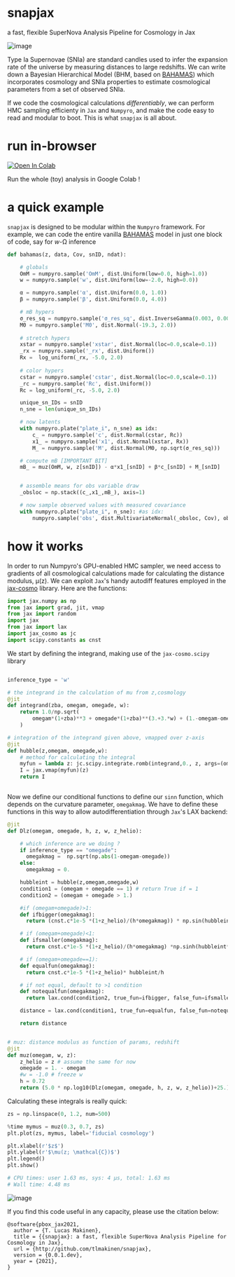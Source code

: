 # snapjax
a fast, flexible SuperNova Analysis Pipeline for Cosmology in Jax

![image](https://user-images.githubusercontent.com/29409312/148466928-2c499f33-9565-4d1f-bb69-d8ee27f7e9db.png)


Type Ia Supernovae (SNIa) are standard candles used to infer the expansion rate of the universe by measuring distances to large redshifts. We can write down a Bayesian Hierarchical Model (BHM, based on [BAHAMAS](https://arxiv.org/pdf/1510.05954.pdf)) which incorporates cosmology and SNIa properties to estimate cosmological parameters from a set of observed SNIa. 

If we code the cosmological calculations *differentiably*, we can perform HMC sampling efficienty in `Jax` and `Numpyro`, and make the code easy to read and modular to boot. This is what `snapjax` is all about.


# run in-browser
 [![Open In Colab](https://colab.research.google.com/assets/colab-badge.svg)](https://colab.research.google.com/github/tlmakinen/snapjax/blob/main/examples/%5Bwcdm%5D_snapjax.ipynb)

Run the whole (toy) analysis in Google Colab !

<!-- # requirements -->


<!--  # setup -->


# a quick example
`snapjax` is designed to be modular within the `Numpyro` framework. For example, we can code the entire vanilla [BAHAMAS](https://arxiv.org/pdf/1510.05954.pdf) model in just one block of code, say for *w*-Ω inference

```python
def bahamas(z, data, Cov, snID, ndat):

    # globals
    OmM = numpyro.sample('OmM', dist.Uniform(low=0.0, high=1.0))
    w = numpyro.sample('w', dist.Uniform(low=-2.0, high=0.0))

    α = numpyro.sample('α', dist.Uniform(0.0, 1.0))
    β = numpyro.sample('β', dist.Uniform(0.0, 4.0))

    # mB hypers
    σ_res_sq = numpyro.sample('σ_res_sq', dist.InverseGamma(0.003, 0.003))
    M0 = numpyro.sample('M0', dist.Normal(-19.3, 2.0))
    
    # stretch hypers
    xstar = numpyro.sample('xstar', dist.Normal(loc=0.0,scale=0.1))
    _rx = numpyro.sample('_rx', dist.Uniform())
    Rx =  log_uniform(_rx, -5.0, 2.0)
    
    # color hypers
    cstar = numpyro.sample('cstar', dist.Normal(loc=0.0,scale=0.1))
    _rc = numpyro.sample('Rc', dist.Uniform())
    Rc = log_uniform(_rc, -5.0, 2.0)

    unique_sn_IDs = snID
    n_sne = len(unique_sn_IDs)

    # now latents
    with numpyro.plate("plate_i", n_sne) as idx:
        c_ = numpyro.sample('c', dist.Normal(cstar, Rc))
        x1_ = numpyro.sample('x1', dist.Normal(xstar, Rx))
        M_ = numpyro.sample('M', dist.Normal(M0, np.sqrt(σ_res_sq)))

    # compute mB [IMPORTANT BIT]
    mB_ = muz(OmM, w, z[snID]) - α*x1_[snID] + β*c_[snID] + M_[snID]


    # assemble means for obs variable draw
    _obsloc = np.stack((c_,x1_,mB_), axis=1)

    # now sample observed values with measured covariance
    with numpyro.plate("plate_i", n_sne): #as idx:
        numpyro.sample('obs', dist.MultivariateNormal(_obsloc, Cov), obs=data)
```


# how it works
In order to run Numpyro's GPU-enabled HMC sampler, we need access to gradients of all cosmological calculations made for calculating the distance modulus, μ(z). We can exploit `Jax`'s handy autodiff features employed in the [jax-cosmo](https://github.com/DifferentiableUniverseInitiative/jax_cosmo) library. Here are the functions:

```python
import jax.numpy as np
from jax import grad, jit, vmap
from jax import random
import jax
from jax import lax
import jax_cosmo as jc
import scipy.constants as cnst
```

We start by defining the integrand, making use of the `jax-cosmo.scipy` library

```python

inference_type = 'w'

# the integrand in the calculation of mu from z,cosmology
@jit
def integrand(zba, omegam, omegade, w):
    return 1.0/np.sqrt(
        omegam*(1+zba)**3 + omegade*(1+zba)**(3.+3.*w) + (1.-omegam-omegade)*(1.+zba)**2
    )

# integration of the integrand given above, vmapped over z-axis
@jit
def hubble(z,omegam, omegade,w):
    # method for calculating the integral
    myfun = lambda z: jc.scipy.integrate.romb(integrand,0., z, args=(omegam,omegade,w))
    I = jax.vmap(myfun)(z)
    return I
    
```

Now we define our conditional functions to define our `sinn` function, which depends on the curvature parameter, `omegakmag`. We have to define these functions in this way to allow autodifferentiation through `Jax`'s LAX backend:

```python
@jit
def Dlz(omegam, omegade, h, z, w, z_helio):

    # which inference are we doing ?
    if inference_type == "omegade":
      omegakmag =  np.sqrt(np.abs(1-omegam-omegade))  
    else:
      omegakmag = 0.

    hubbleint = hubble(z,omegam,omegade,w)
    condition1 = (omegam + omegade == 1) # return True if = 1 
    condition2 = (omegam + omegade > 1.)

    #if (omegam+omegade)>1:
    def ifbigger(omegakmag):
      return (cnst.c*1e-5 *(1+z_helio)/(h*omegakmag)) * np.sin(hubbleint*omegakmag)

    # if (omegam+omegade)<1:
    def ifsmaller(omegakmag):
      return cnst.c*1e-5 *(1+z_helio)/(h*omegakmag) *np.sinh(hubbleint*omegakmag)   

    # if (omegam+omegade==1):
    def equalfun(omegakmag):
      return cnst.c*1e-5 *(1+z_helio)* hubbleint/h

    # if not equal, default to >1 condition
    def notequalfun(omegakmag):
      return lax.cond(condition2, true_fun=ifbigger, false_fun=ifsmaller, operand=omegakmag)

    distance = lax.cond(condition1, true_fun=equalfun, false_fun=notequalfun, operand=omegakmag)

    return distance


# muz: distance modulus as function of params, redshift
@jit
def muz(omegam, w, z):
    z_helio = z # assume the same for now
    omegade = 1. - omegam
    #w = -1.0 # freeze w
    h = 0.72
    return (5.0 * np.log10(Dlz(omegam, omegade, h, z, w, z_helio))+25.)
```

Calculating these integrals is really quick:

```python
zs = np.linspace(0, 1.2, num=500)

%time mymus = muz(0.3, 0.7, zs)
plt.plot(zs, mymus, label='fiducial cosmology')

plt.xlabel(r'$z$')
plt.ylabel(r'$\mu(z; \mathcal{C})$')
plt.legend()
plt.show()

# CPU times: user 1.63 ms, sys: 4 µs, total: 1.63 ms
# Wall time: 4.48 ms
```
![image](https://user-images.githubusercontent.com/29409312/148465451-31e9f8d1-d367-4b49-a35f-c6781ce0bf86.png)

If you find this code useful in any capacity, please use the citation below:
```
@software{pbox_jax2021,
  author = {T. Lucas Makinen},
  title = {{snapjax}: a fast, flexible SuperNova Analysis Pipeline for Cosmology in Jax},
  url = {http://github.com/tlmakinen/snapjax},
  version = {0.0.1.dev},
  year = {2021},
}
```

